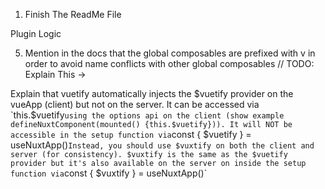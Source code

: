 1. Finish The ReadMe File

Plugin Logic

5. Mention in the docs that the global composables are prefixed with v in order to avoid name conflicts with other global composables
   // TODO: Explain This ->

Explain that vuetify automatically injects the $vuetify provider on the vueApp (client) but not on the server. 
It can be accessed via `this.$vuetify`using the options api on the client (show example defineNuxtComponent(mounted() {this.$vuetify})).
It will NOT be accessible in the setup function via`const { $vuetify } = useNuxtApp()`Instead, you should use $vuxtify on both the client and server (for consistency). $vuxtify is the same as the $vuetify provider but it's also available on the server on inside the setup function via`const { $vuxtify } = useNuxtApp()`
